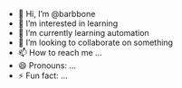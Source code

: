 - 👋 Hi, I’m @barbbone
- 👀 I’m interested in learning
- 🌱 I’m currently learning automation
- 💞️ I’m looking to collaborate on something
- 📫 How to reach me ...
- 😄 Pronouns: ...
- ⚡ Fun fact: ...

<!---
barbbone/barbbone is a ✨ special ✨ repository because its `README.md` (this file) appears on your GitHub profile.
You can click the Preview link to take a look at your changes.
--->
